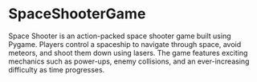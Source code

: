 # SpaceShooterGame
Space Shooter is an action-packed space shooter game built using Pygame. Players control a spaceship to navigate through space, avoid meteors, and shoot them down using lasers. The game features exciting mechanics such as power-ups, enemy collisions, and an ever-increasing difficulty as time progresses.
